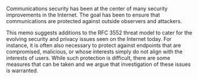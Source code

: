 
Communications security has been at the center of many security improvements in
the Internet. The goal has been to ensure that communications are protected
against outside observers and attackers.

This memo suggests additions to the RFC 3552 threat model to cater for the evolving security and
privacy issues seen on the Internet today. For instance, it is often also necessary to protect against
endpoints that are compromised, malicious, or whose interests simply do not
align with the interests of users. While such protection is difficult,
there are some measures that can be taken and we argue that investigation
of these issues is warranted.
